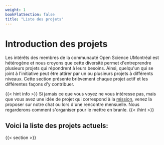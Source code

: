 ```yaml
---
weight: 1
bookFlatSection: false
title: "Liste des projets"
---
```


# Introduction des projets

Les intérêts des membres de la communauté Open Science UMontréal est hétérogène et nous croyons que cette diversité permet d'entreprendre plusieurs projets qui répondrent à leurs besoins. Ainsi, quelqu'un qui se joint à l'initiative peut être attirer par un ou plusieurs projets à différents niveaux. Cette section présente brièvement chaque projet actif et les différentes façons d'y contribuer.


{{< hint info >}}
Si jamais ce que vous voyez ne vous intéresse pas, mais que vous avez une idée de projet qui correspond à la [mission](https://openscience.ca/fr/about), venez la proposer sur notre chat ou lors d'une rencontre mensuelle. Nous regarderons comment s'organiser pour le mettre en branle.
{{< /hint >}}


## Voici la liste des projets actuels:

{{< section >}}